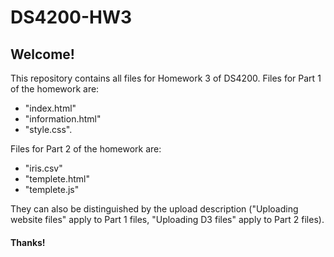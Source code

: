 # DS4200-HW3

## Welcome!
This repository contains all files for Homework 3 of DS4200. Files for Part 1 of the homework are:
* "index.html"
* "information.html"
* "style.css".

Files for Part 2 of the homework are: 
* "iris.csv"
* "templete.html"
* "templete.js"

They can also be distinguished by the upload description ("Uploading website files" apply to Part 1 files, "Uploading D3 files" apply to Part 2 files).

#### Thanks!
